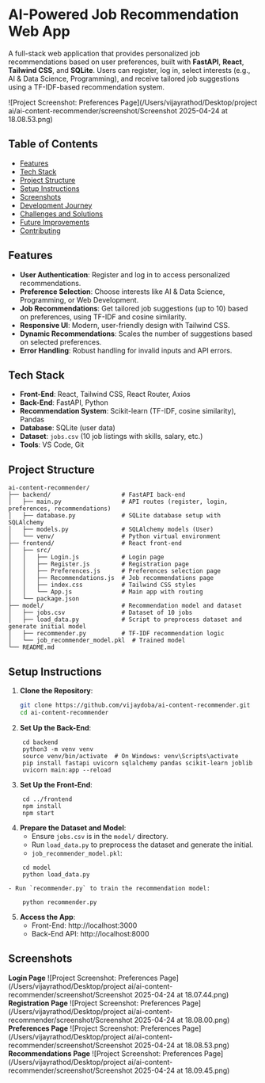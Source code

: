 # AI-Powered Job Recommendation Web App

A full-stack web application that provides personalized job recommendations based on user preferences, built with **FastAPI**, **React**, **Tailwind CSS**, and **SQLite**. Users can register, log in, select interests (e.g., AI & Data Science, Programming), and receive tailored job suggestions using a TF-IDF-based recommendation system.

![Project Screenshot: Preferences Page](/Users/vijayrathod/Desktop/project ai/ai-content-recommender/screenshot/Screenshot 2025-04-24 at 18.08.53.png)

## Table of Contents
- [Features](#features)
- [Tech Stack](#tech-stack)
- [Project Structure](#project-structure)
- [Setup Instructions](#setup-instructions)
- [Screenshots](#screenshots)
- [Development Journey](#development-journey)
- [Challenges and Solutions](#challenges-and-solutions)
- [Future Improvements](#future-improvements)
- [Contributing](#contributing)

## Features
- **User Authentication**: Register and log in to access personalized recommendations.
- **Preference Selection**: Choose interests like AI & Data Science, Programming, or Web Development.
- **Job Recommendations**: Get tailored job suggestions (up to 10) based on preferences, using TF-IDF and cosine similarity.
- **Responsive UI**: Modern, user-friendly design with Tailwind CSS.
- **Dynamic Recommendations**: Scales the number of suggestions based on selected preferences.
- **Error Handling**: Robust handling for invalid inputs and API errors.

## Tech Stack
- **Front-End**: React, Tailwind CSS, React Router, Axios
- **Back-End**: FastAPI, Python
- **Recommendation System**: Scikit-learn (TF-IDF, cosine similarity), Pandas
- **Database**: SQLite (user data)
- **Dataset**: `jobs.csv` (10 job listings with skills, salary, etc.)
- **Tools**: VS Code, Git

## Project Structure

```
ai-content-recommender/
├── backend/                    # FastAPI back-end
│   ├── main.py                 # API routes (register, login, preferences, recommendations)
│   ├── database.py             # SQLite database setup with SQLAlchemy
│   ├── models.py               # SQLAlchemy models (User)
│   └── venv/                   # Python virtual environment
├── frontend/                   # React front-end
│   ├── src/
│   │   ├── Login.js            # Login page
│   │   ├── Register.js         # Registration page
│   │   ├── Preferences.js      # Preferences selection page
│   │   ├── Recommendations.js  # Job recommendations page
│   │   ├── index.css           # Tailwind CSS styles
│   │   └── App.js              # Main app with routing
│   └── package.json
├── model/                      # Recommendation model and dataset
│   ├── jobs.csv                # Dataset of 10 jobs
│   ├── load_data.py            # Script to preprocess dataset and generate initial model
│   ├── recommender.py          # TF-IDF recommendation logic
│   └── job_recommender_model.pkl  # Trained model
└── README.md
```


## Setup Instructions
1. **Clone the Repository**:
    ```bash
    git clone https://github.com/vijaydoba/ai-content-recommender.git
    cd ai-content-recommender

2. **Set Up the Back-End**:
```
    cd backend
    python3 -m venv venv
    source venv/bin/activate  # On Windows: venv\Scripts\activate
    pip install fastapi uvicorn sqlalchemy pandas scikit-learn joblib
    uvicorn main:app --reload
```    

3. **Set Up the Front-End**:
```
    cd ../frontend
    npm install
    npm start
```
4. **Prepare the Dataset and Model**:
    - Ensure `jobs.csv` is in the `model/` directory.
    - Run `load_data.py` to preprocess the dataset and generate the initial.
    - `job_recommender_model.pkl`:    
```
    cd model
    python load_data.py
```    
    - Run `recommender.py` to train the recommendation model:

```
    python recommender.py
```

5. **Access the App**:
    - Front-End: http://localhost:3000
    - Back-End API: http://localhost:8000

## Screenshots 

**Login Page**
![Project Screenshot: Preferences Page](/Users/vijayrathod/Desktop/project ai/ai-content-recommender/screenshot/Screenshot 2025-04-24 at 18.07.44.png)
**Registration Page**
![Project Screenshot: Preferences Page](/Users/vijayrathod/Desktop/project ai/ai-content-recommender/screenshot/Screenshot 2025-04-24 at 18.08.00.png)
**Preferences Page**
![Project Screenshot: Preferences Page](/Users/vijayrathod/Desktop/project ai/ai-content-recommender/screenshot/Screenshot 2025-04-24 at 18.08.53.png)
**Recommendations Page**
![Project Screenshot: Preferences Page](/Users/vijayrathod/Desktop/project ai/ai-content-recommender/screenshot/Screenshot 2025-04-24 at 18.09.45.png)